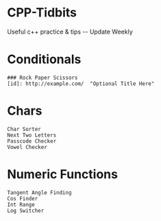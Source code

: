 # CPP-Tidbits
Useful c++ practice &amp; tips -- Update Weekly
# Conditionals
	### Rock Paper Scissors
	[id]: http://example.com/  "Optional Title Here"
# Chars
	Char Sorter
	Next Two Letters
	Passcode Checker
	Vowel Checker

# Numeric Functions
 	Tangent Angle Finding
	Cos Finder
	Int Range
	Log Switcher
